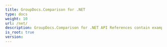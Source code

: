```yaml
---
title: GroupDocs.Comparison for .NET
type: docs
weight: 10
url: /net/
description: GroupDocs.Comparison for .NET API References contain examples, code snippets, and API documentation. It provides namespaces, classes, interfaces, and other API details.
is_root: true
version:
---
```

